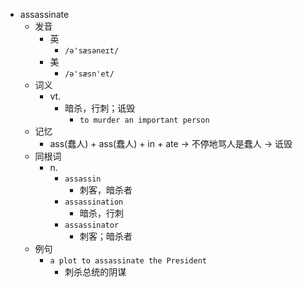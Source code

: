 - assassinate
  - 发音
    - 英
      - `/ə'sæsəneɪt/`
    - 美
      - `/ə'sæsn'et/`
  - 词义
    - vt.
      - 暗杀，行刺；诋毁
        - `to murder an important person`
  - 记忆
    - ass(蠢人) + ass(蠢人) + in + ate → 不停地骂人是蠢人 → 诋毁
  - 同根词
    - n.
      - `assassin`
        - 刺客，暗杀者
      - `assassination`
        - 暗杀，行刺
      - `assassinator`
        - 刺客；暗杀者
  - 例句
    - `a plot to assassinate the President`
      - 刺杀总统的阴谋

